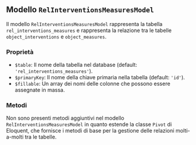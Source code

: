 ## Modello `RelInterventionsMeasuresModel`

Il modello `RelInterventionsMeasuresModel` rappresenta la tabella `rel_interventions_measures` e rappresenta la relazione tra le tabelle `object_interventions` e `object_measures`.

### Proprietà

* `$table`: Il nome della tabella nel database (default: `'rel_interventions_measures'`).
* `$primaryKey`: Il nome della chiave primaria nella tabella (default: `'id'`).
* `$fillable`: Un array dei nomi delle colonne che possono essere assegnate in massa.

### Metodi

Non sono presenti metodi aggiuntivi nel modello `RelInterventionsMeasuresModel` in quanto estende la classe `Pivot` di Eloquent, che fornisce i metodi di base per la gestione delle relazioni molti-a-molti tra le tabelle.
